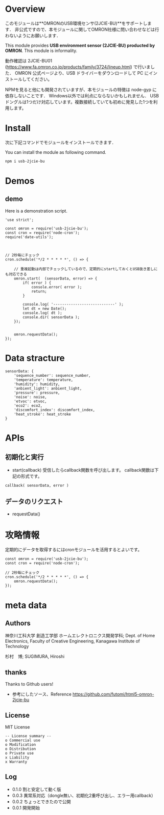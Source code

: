 # Overview

このモジュールは**OMRONのUSB環境センサ(2JCIE-BU)**をサポートします．
非公式ですので、本モジュールに関してOMRON社様に問い合わせなどは行わないようにお願いします．

This module provides **USB environment sensor (2JCIE-BU) producted by OMRON**.
This module is informality.


動作確認は 2JCIE-BU01 (https://www.fa.omron.co.jp/products/family/3724/lineup.html) で行いました．
OMRON 公式ページより、USB ドライバーをダウンロードして PC にインストールしてください。


NPMを見ると他にも開発されていますが、本モジュールの特徴は node-gyp に依存しないことです．
Windows以外では利点にならないかもしれません．
USBドングルは1つだけ対応しています。複数接続していても初めに発見した1つを利用します。



# Install


次に下記コマンドでモジュールをインストールできます．

You can install the module as following command.


```bash
npm i usb-2jcie-bu
```


# Demos

## demo


Here is a demonstration script.

```JavaScript:Demo
'use strict';

const omron = require('usb-2jcie-bu');
const cron = require('node-cron');
require('date-utils');



// 2秒毎にチェック
cron.schedule('*/2 * * * * *', () => {

	// 重複起動は内部でチェックしているので、定期的にstartしておくとUSB抜き差しにも対応できる
	omron.start(  (sensorData, error) => {
		if( error ) {
			console.error( error );
			return;
		}

		console.log( '----------------------------' );
		let dt = new Date();
		console.log( dt );
		console.dir( sensorData );
	});


	omron.requestData();
});
```



# Data stracture

```JavaScript:stracture
sensorData: {
	'sequence_number': sequence_number,
	'temperature': temperature,
	'humidity': humidity,
	'anbient_light': anbient_light,
	'pressure': pressure,
	'noise': noise,
	'etvoc': etvoc,
	'eco2': eco2,
	'discomfort_index': discomfort_index,
	'heat_stroke': heat_stroke
}
```


# APIs

## 初期化と実行

- start(callback)
受信したらcallback関数を呼び出します。
callback関数は下記の形式です。

```
callback( sensorData, error )
```


## データのリクエスト

- requestData()


# 攻略情報

定期的にデータを取得するにはcronモジュールを活用するとよいです。

```
const omron = require('usb-2jcie-bu');
const cron = require('node-cron');

// 2秒毎にチェック
cron.schedule('*/2 * * * * *', () => {
	omron.requestData();
});
```

# meta data

## Authors

神奈川工科大学  創造工学部  ホームエレクトロニクス開発学科; Dept. of Home Electronics, Faculty of Creative Engineering, Kanagawa Institute of Technology

杉村　博; SUGIMURA, Hiroshi

## thanks

Thanks to Github users!

- 参考にしたソース、Reference
https://github.com/futomi/html5-omron-2jcie-bu


## License

MIT License

```
-- License summary --
o Commercial use
o Modification
o Distribution
o Private use
x Liability
x Warranty
```


## Log

- 0.1.0 割と安定して動く版
- 0.0.3 異常系対応（dongle無い、初期化2重呼び出し、エラー用callback）
- 0.0.2 ちょっとできたので公開
- 0.0.1 開発開始
